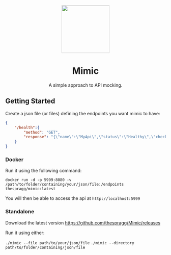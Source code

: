 <div align="center">
<img width="150" src="https://github.com/thespragg/Mimic/assets/11881500/0710a707-d946-4922-9877-a48104f9e989"/>
 <h1>Mimic</h1> 
<div align="center"><font size="">A simple approach to API mocking.</font></div>
</div>

## Getting Started

Create a json file (or files) defining the endpoints you want mimic to have:

```json
{
    "/health":{
        "method": "GET",
        "response": "{\"name\":\"MyApi\",\"status\":\"Healthy\",\"checks\":{\"Database\":\"Healthy\"}}"
    }
}
```

### Docker

Run it using the following command:

`docker run -d -p 5999:8080 -v /path/to/folder/containing/your/json/file:/endpoints thespragg/mimic:latest`

You will then be able to access the api at `http://localhost:5999`

### Standalone 

Download the latest version https://github.com/thespragg/Mimic/releases

Run it using either:

`./mimic --file path/to/your/json/file` 
`./mimic --directory path/to/folder/containing/json/file` 
